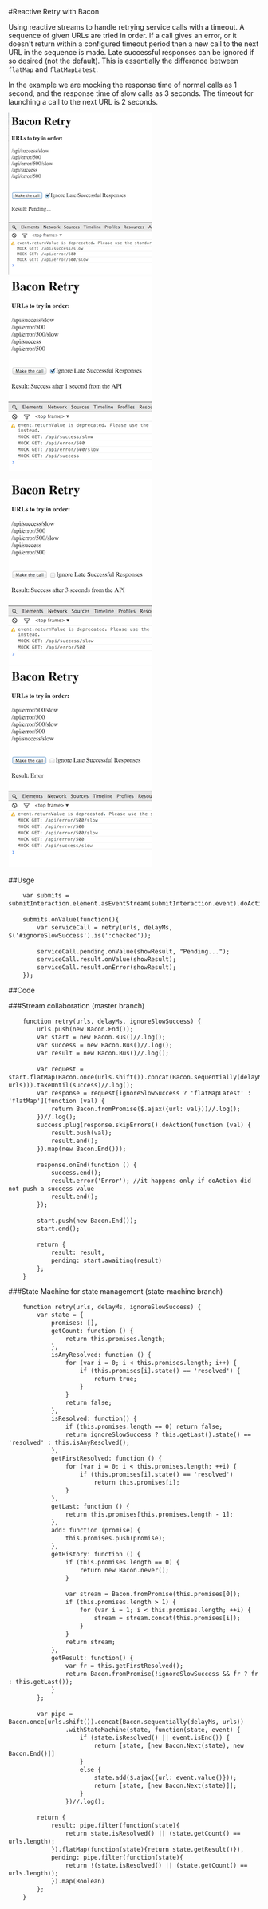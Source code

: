 #Reactive Retry with Bacon

Using reactive streams to handle retrying service calls with a timeout. A sequence of given URLs are tried in order.
If a call gives an error, or it doesn't return within a configured timeout period then a new call to the next URL in the
sequence is made. Late successful responses can  be ignored if so desired (not the default). This is essentially the
difference between <code>flatMap</code> and <code>flatMapLatest</code>.

In the example we are mocking the
response time of normal calls as 1 second, and the response time of slow calls as 3 seconds. The timeout for
launching a call to the next URL is 2 seconds.


![ ](screen1.png) ![ ](screen2.png)

![ ](screen3.png) ![ ](screen4.png)

##Usge

        var submits = submitInteraction.element.asEventStream(submitInteraction.event).doAction('.preventDefault');

        submits.onValue(function(){
            var serviceCall = retry(urls, delayMs, $('#ignoreSlowSuccess').is(':checked'));

            serviceCall.pending.onValue(showResult, "Pending...");
            serviceCall.result.onValue(showResult);
            serviceCall.result.onError(showResult);
        });

##Code

###Stream collaboration (master branch)

        function retry(urls, delayMs, ignoreSlowSuccess) {
            urls.push(new Bacon.End());
            var start = new Bacon.Bus()//.log();
            var success = new Bacon.Bus()//.log();
            var result = new Bacon.Bus()//.log();

            var request = start.flatMap(Bacon.once(urls.shift()).concat(Bacon.sequentially(delayMs, urls))).takeUntil(success)//.log();
            var response = request[ignoreSlowSuccess ? 'flatMapLatest' : 'flatMap'](function (val) {
                return Bacon.fromPromise($.ajax({url: val}))//.log();
            })//.log();
            success.plug(response.skipErrors().doAction(function (val) {
                result.push(val);
                result.end();
            }).map(new Bacon.End()));

            response.onEnd(function () {
                success.end();
                result.error('Error'); //it happens only if doAction did not push a success value
                result.end();
            });

            start.push(new Bacon.End());
            start.end();

            return {
                result: result,
                pending: start.awaiting(result)
            };
        }

###State Machine for state management (state-machine branch)

        function retry(urls, delayMs, ignoreSlowSuccess) {
            var state = {
                promises: [],
                getCount: function () {
                    return this.promises.length;
                },
                isAnyResolved: function () {
                    for (var i = 0; i < this.promises.length; i++) {
                        if (this.promises[i].state() == 'resolved') {
                            return true;
                        }
                    }
                    return false;
                },
                isResolved: function() {
                    if (this.promises.length == 0) return false;
                    return ignoreSlowSuccess ? this.getLast().state() == 'resolved' : this.isAnyResolved();
                },
                getFirstResolved: function () {
                    for (var i = 0; i < this.promises.length; ++i) {
                        if (this.promises[i].state() == 'resolved')
                            return this.promises[i];
                    }
                },
                getLast: function () {
                    return this.promises[this.promises.length - 1];
                },
                add: function (promise) {
                    this.promises.push(promise);
                },
                getHistory: function () {
                    if (this.promises.length == 0) {
                        return new Bacon.never();
                    }

                    var stream = Bacon.fromPromise(this.promises[0]);
                    if (this.promises.length > 1) {
                        for (var i = 1; i < this.promises.length; ++i) {
                            stream = stream.concat(this.promises[i]);
                        }
                    }
                    return stream;
                },
                getResult: function() {
                    var fr = this.getFirstResolved();
                    return Bacon.fromPromise(!ignoreSlowSuccess && fr ? fr : this.getLast());
                }
            };

            var pipe = Bacon.once(urls.shift()).concat(Bacon.sequentially(delayMs, urls))
                    .withStateMachine(state, function(state, event) {
                        if (state.isResolved() || event.isEnd()) {
                            return [state, [new Bacon.Next(state), new Bacon.End()]]
                        }
                        else {
                            state.add($.ajax({url: event.value()}));
                            return [state, [new Bacon.Next(state)]];
                        }
                    })//.log();

            return {
                result: pipe.filter(function(state){
                    return state.isResolved() || (state.getCount() == urls.length);
                }).flatMap(function(state){return state.getResult()}),
                pending: pipe.filter(function(state){
                    return !(state.isResolved() || (state.getCount() == urls.length));
                }).map(Boolean)
            };
        }
